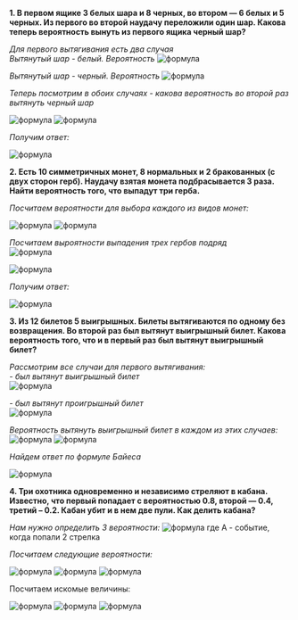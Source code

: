 **1. В первом ящике 3 белых шара и 8 черных, во втором — 6 белых и 5
черных. Из первого во второй наудачу переложили один шар. Какова
теперь вероятность вынуть из первого ящика черный шар?**   
  
_Для первого вытягивания есть два случая_  
_Вытянутый шар - белый. Вероятность_
![формула](https://latex.codecogs.com/svg.image?&space;P(H_{w})=\frac{3}{11})  
  

_Вытянутый шар - черный. Вероятность_
![формула](https://latex.codecogs.com/svg.image?&space;P(H_{b})=\frac{8}{11})  
   
 
_Теперь посмотрим в обоих случаях - какова вероятность во второй раз вытянуть черный шар_  

![формула](https://latex.codecogs.com/svg.image?&space;P(A_{b}|H_{w})=\frac{7}{10}\ast&space;\frac{8}{11}=0,5(09))  
![формула](https://latex.codecogs.com/svg.image?&space;P(A_{b}|H_{w})=\frac{8}{10}\ast&space;\frac{3}{11}=0,2(18))  
  
  
_Получим ответ:_  

![формула](https://latex.codecogs.com/svg.image?&space;P(A_{b})=P(A_{b}|H_{w})+P(A_{b}|H_{b})=0,(72))
 
**2. Есть 10 симметричных монет, 8 нормальных и 2 бракованных (с двух
сторон герб). Наудачу взятая монета подбрасывается 3 раза. Найти
вероятность того, что выпадут три герба.**  

_Посчитаем вероятности для выбора каждого из видов монет:_  

![формула](https://latex.codecogs.com/svg.image?&space;P(H_{norm})=\frac{8}{10})  
![формула](https://latex.codecogs.com/svg.image?&space;P(H_{fake})=\frac{2}{10})  
  
_Посчитаем выроятности выпадения трех гербов подряд_  
![формула](https://latex.codecogs.com/svg.image?&space;P(A_{3gerb}|H_{norm})=\frac{1}{2}\ast&space;\frac{1}{2}\ast&space;\frac{1}{2}\ast&space;\frac{8}{10}\ast&space;=0,1)  

![формула](https://latex.codecogs.com/svg.image?&space;P(A_{3gerb}|H_{fake})=1\ast&space;1\ast&space;1\ast&space;\frac{2}{10}\ast&space;=0,2)  
  
_Получим ответ:_  

![формула](https://latex.codecogs.com/svg.image?&space;P(A_{3gerb})=P(A_{3gerb}|H_{normal})+P(A_{3gerb}|H_{fake})=0,3)



**3. Из 12 билетов 5 выигрышных. Билеты вытягиваются по одному без
возвращения. Во второй раз был вытянут выигрышный билет. Какова
вероятность того, что и в первый раз был вытянут выигрышный билет?**
  
_Рассмотрим все случаи для первого вытягивания:_  
_- был вытянут выигрышный билет_  
![формула](https://latex.codecogs.com/svg.image?\inline&space;P(H_{1})=\frac{5}{12})

_- был вытянут проигрышный билет_  
![формула](https://latex.codecogs.com/svg.image?\inline&space;P(H_{2})=\frac{7}{12})  
  
  
_Вероятность вытянуть выигрышный билет в каждом из этих случаев:_  
![формула](https://latex.codecogs.com/svg.image?\inline&space;P(A|H_{1})=\frac{5}{12}\ast&space;\frac{4}{11}=\frac{20}{132})
![формула](https://latex.codecogs.com/svg.image?\inline&space;P(A|H_{2})=\frac{7}{12}\ast&space;\frac{4}{11}=\frac{28}{132})  
  
  
_Найдем ответ по формуле Байеса_

![формула](https://latex.codecogs.com/svg.image?\inline&space;P(H_{1}|A)=\frac{P(A|H_{1})\ast&space;P(H_{1})}{P(A|H_{1})\ast&space;P(H_{1})+P(A|H_{2})\ast&space;P(H_{2})}\ast&space;=\frac{\frac{5}{12}\ast&space;\frac{20}{132}}{\frac{5}{12}\ast&space;\frac{20}{132}+\frac{4}{12}\ast&space;\frac{28}{132}}=\frac{0,06(31)}{0,6(31)+0,(07)}=0,471698113)


**4. Три охотника одновременно и независимо стреляют в кабана. Известно,
что первый попадает с вероятностью 0.8, второй — 0.4, третий – 0.2. Кабан
убит и в нем две пули. Как делить кабана?** 

_Нам нужно определить 3 вероятности:_
![формула](https://latex.codecogs.com/svg.image?&space;P(H_{1stShooter}|A);P(H_{2ndShooter}|A);P(H_{3dShooter}|A))  
где A - событие, когда попали 2 стрелка  
  
_Посчитаем следующие вероятности:_

![формула](https://latex.codecogs.com/svg.image?&space;P(A|H_{1stShooter})=P(Shooter_{1})\ast&space;P(Shooter_{2})\ast&space;P(\bar{Shooter_{3}})\ast&space;+P(Shooter_{1})\ast&space;P(\bar{Shooter_{2}})\ast&space;P(Shooter_{3})\ast&space;=0,8\ast&space;0,4\ast&space;0,8+0,8\ast&space;0,6\ast&space;0,2=0,352)  
![формула](https://latex.codecogs.com/svg.image?&space;P(A|H_{2ndShooter})=P(\bar{Shooter_{1}})\ast&space;P(Shooter_{2})\ast&space;P(Shooter_{3})\ast&space;+P(Shooter_{1})\ast&space;P(Shooter_{2})\ast&space;P(\bar{Shooter_{3}})\ast&space;=0,2\ast&space;0,4\ast&space;0,2+0,8\ast&space;0,4\ast&space;0,8=0,272)  
![формула](https://latex.codecogs.com/svg.image?&space;P(A|H_{3dShooter})=P(\bar{Shooter_{1}})\ast&space;P(Shooter_{2})\ast&space;P(Shooter_{3})\ast&space;+P(Shooter_{1})\ast&space;P(\bar{Shooter_{2}})\ast&space;P(Shooter_{3})\ast&space;=0,2\ast&space;0,4\ast&space;0,2+0,8\ast&space;0,6\ast&space;0,2=0,112)
  
Посчитаем искомые величины:

![формула](https://latex.codecogs.com/svg.image?&space;P(H_{1stShooter}|A)=\frac{0,353\ast&space;0,8}{0,353\ast&space;0,8+0,272\ast&space;0,4+0,112\ast&space;0,2}=0,6827853)
![формула](https://latex.codecogs.com/svg.image?&space;P(H_{2ndShooter}|A)=\frac{0,272\ast&space;0,4}{0,353\ast&space;0,8+0,272\ast&space;0,4+0,112\ast&space;0,2}=0,263056093)
![формула](https://latex.codecogs.com/svg.image?&space;P(H_{3dShooter}|A)=\frac{0,112\ast&space;0,2}{0,353\ast&space;0,8+0,272\ast&space;0,4+0,112\ast&space;0,2}=0,0541586074)
